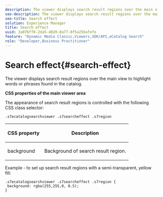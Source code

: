 ```yaml
---
description: The viewer displays search result regions over the main view to highlight words or phrases found in the catalog.
seo-description: The viewer displays search result regions over the main view to highlight words or phrases found in the catalog.
seo-title: Search effect
solution: Experience Manager
title: Search effect
uuid: 3a076ff8-2da5-4020-8a77-8f5a256afefe
feature: "Dynamic Media Classic,Viewers,SDK/API,eCatalog Search"
role: "Developer,Business Practitioner"
---
```


# Search effect{#search-effect}

The viewer displays search result regions over the main view to highlight words or phrases found in the catalog.

<!--<a id="section_061E550C1C1D4DB2BD663A898895B38C"></a>-->

**CSS properties of the main viewer area**

The appearance of search result regions is controlled with the following CSS class selector:

`.s7ecatalogsearchviewer .s7searcheffect .s7region`

<table id="table_94EE3F5BBE4547C0B4943471CEE7EDE4"> 
 <thead> 
  <tr> 
   <th colname="col1" class="entry"> <p> CSS property </p> </th> 
   <th colname="col2" class="entry"> <p>Description </p> </th> 
  </tr> 
 </thead>
 <tbody> 
  <tr> 
   <td colname="col1"> <p> <span class="codeph"> background </span> </p> </td> 
   <td colname="col2"> <p>Background of search result region. </p> </td> 
  </tr> 
 </tbody> 
</table>

Example - to set up search result regions with a semi-transparent, yellow fill:

```
.s7ecatalogsearchviewer .s7searcheffect .s7region { 
 background: rgba(255,255,0, 0.5); 
}
```

